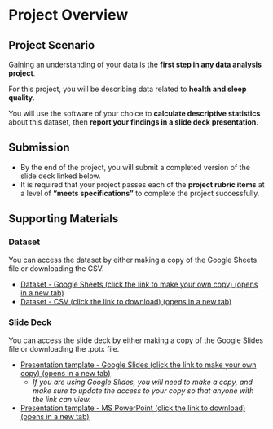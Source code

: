 # Project Overview

## Project Scenario

Gaining an understanding of your data is the **first step in any data analysis project**.

For this project, you will be describing data related to **health and sleep quality**.

You will use the software of your choice to **calculate descriptive statistics** about this dataset, then **report your findings in a slide deck presentation**.

## Submission

* By the end of the project, you will submit a completed version of the slide deck linked below.
* It is required that your project passes each of the **project rubric items** at a level of **“meets specifications”** to complete the project successfully.

## Supporting Materials

### Dataset

You can access the dataset by either making a copy of the Google Sheets file or downloading the CSV.

* [Dataset - Google Sheets (click the link to make your own copy) (opens in a new tab)](https://docs.google.com/spreadsheets/d/1qqxc7m_fzfIWnr9h-Loc-ycRmey_3CntUG8HwHWTAAs/copy)
* [Dataset - CSV (click the link to download) (opens in a new tab)](https://video.udacity-data.com/topher/2024/November/67325edd_sleep_health_and_lifestyle_dataset-sleep_health_and_lifestyle_dataset/sleep_health_and_lifestyle_dataset-sleep_health_and_lifestyle_dataset.csv)

### Slide Deck

You can access the slide deck by either making a copy of the Google Slides file or downloading the .pptx file.

* [Presentation template - Google Slides (click the link to make your own copy) (opens in a new tab)](https://docs.google.com/presentation/d/1KZJC9wZJoNGBqjRaskkKSkD4C76d2YNVxjtR1Q9I4OA/copy)
    * *If you are using Google Slides, you will need to make a copy, and make sure to update the access to your copy so that anyone with the link can view.*
* [Presentation template - MS PowerPoint (click the link to download) (opens in a new tab)](https://video.udacity-data.com/topher/2024/November/67325e2f_analyze-sleep-health-and-lifestyle-template/analyze-sleep-health-and-lifestyle-template.pptx)